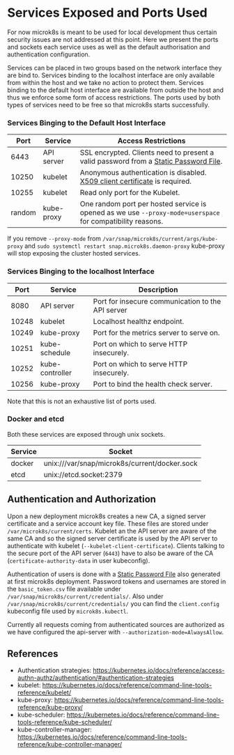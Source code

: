 # Services Exposed and Ports Used

For now microk8s is meant to be used for local development thus certain security issues are not addressed at this point. Here we present the ports and sockets each service uses as well as the default authorisation and authentication configuration.

Services can be placed in two groups based on the network interface they are bind to. Services binding to the localhost interface are only available from within the host and we take no action to protect them. Services binding to the default host interface are available from outside the host and thus we enforce some form of access restrictions. The ports used by both types of services need to be free so that microk8s starts successfully.

### Services Binging to the Default Host Interface

Port | Service | Access Restrictions
--- | --- | ---
6443 | API server | SSL encrypted. Clients need to present a valid password from a [Static Password File](https://kubernetes.io/docs/reference/access-authn-authz/authentication/#authentication-strategies).
10250 | kubelet | Anonymous authentication is disabled. [X509 client certificate](https://kubernetes.io/docs/reference/command-line-tools-reference/kubelet-authentication-authorization/) is required.
10255 | kubelet | Read only port for the Kubelet.
random | kube-proxy | One random port per hosted service is opened as we use `--proxy-mode=userspace` for compatibility reasons.

If you remove `--proxy-mode` from `/var/snap/microk8s/current/args/kube-proxy` and `sudo systemctl restart snap.microk8s.daemon-proxy` kube-proxy will stop exposing the cluster hosted services.


### Services Binging to the localhost Interface

Port | Service | Description
--- | --- | ---
8080 | API server | Port for insecure communication to the API server
10248 | kubelet | Localhost healthz endpoint.
10249 | kube-proxy | Port for the metrics server to serve on.
10251 | kube-schedule | Port on which to serve HTTP insecurely.
10252 | kube-controller | Port on which to serve HTTP insecurely.
10256 | kube-proxy | Port to bind the health check server.

Note that this is not an exhaustive list of ports used.

### Docker and etcd

Both these services are exposed through unix sockets.

Service | Socket
--- | ---
docker | unix:///var/snap/microk8s/current/docker.sock
etcd | unix://etcd.socket:2379


## Authentication and Authorization

Upon a new deployment microk8s creates a new CA, a signed server certificate and a service account key file. These files are stored under `/var/microk8s/current/certs`. Kubelet an the API server are aware of the same CA and so the signed server certificate is used by the API server to authenticate with kubelet (`--kubelet-client-certificate`). Clients talking to the secure port of the API server (`6443`) have to also be aware of the CA (`certificate-authority-data` in user kubeconfig).

Authentication of users is done with a [Static Password File](https://kubernetes.io/docs/reference/access-authn-authz/authentication/#authentication-strategies) also generated at first microk8s deployment. Password tokens and usernames are stored in the `basic_token.csv` file available under `/var/snap/microk8s/current/credentials/`. Also under `/var/snap/microk8s/current/credentials/` you can find the `client.config` kubeconfig file used by `microk8s.kubectl`.

Currently all requests coming from authenticated sources are authorized as we have configured the api-server with `--authorization-mode=AlwaysAllow`.


## References

 - Authentication strategies: https://kubernetes.io/docs/reference/access-authn-authz/authentication/#authentication-strategies
 - kubelet: https://kubernetes.io/docs/reference/command-line-tools-reference/kubelet/
 - kube-proxy: https://kubernetes.io/docs/reference/command-line-tools-reference/kube-proxy/
 - kube-scheduler: https://kubernetes.io/docs/reference/command-line-tools-reference/kube-scheduler/
 - kube-controller-manager: https://kubernetes.io/docs/reference/command-line-tools-reference/kube-controller-manager/

